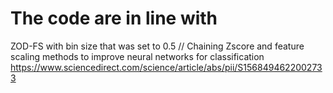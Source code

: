 # The code are in line with 
ZOD-FS with bin size that  was set to 0.5 //
Chaining Zscore and feature scaling methods to improve neural networks for classification
https://www.sciencedirect.com/science/article/abs/pii/S1568494622002733
